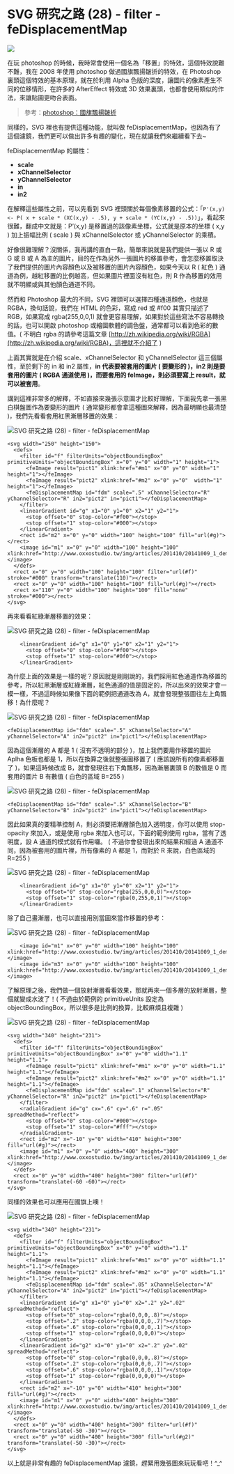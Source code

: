 # SVG 研究之路 (28) - filter - feDisplacementMap  

![](/img/articles/201410/svg-28-filter-feDisplacementMap.jpg#preview-img)

在玩 photoshop 的時候，我時常會使用一個名為「移置」的特效，這個特效說難不難，我在 2008 年使用 photoshop 做過國旗飄揚皺折的特效，在 Photoshop 裏頭這個特效的基本原理，就在於利用 Alpha 色版的深度，讓圖片的像素產生不同的位移情形，在許多的 AfterEffect 特效或 3D 效果裏頭，也都會使用類似的作法，來讓貼圖更吻合表面。

> 參考：[photoshop：國旗飄揚皺折](http://oxxo-studio-past.blogspot.tw/2008/01/photoshop_5142.html)

同樣的，SVG 裡也有提供這種功能，就叫做 feDisplacementMap，也因為有了這個濾鏡，我們更可以做出許多有趣的變化，現在就讓我們來繼續看下去~

feDisplacementMap 的屬性：

- **scale**
- **xChannelSelector**
- **yChannelSelector**
- **in**
- **in2**
 
在解釋這些屬性之前，可以先看到 SVG 裡頭關於每個像素移置的公式：「`P'(x,y) <- P( x + scale * (XC(x,y) - .5), y + scale * (YC(x,y) - .5))`」，看起來很難，翻成中文就是：P’(x,y) 是移置過的該像素坐標，公式就是原本的坐標 ( x,y ) 加上振幅比例 ( scale ) 與 xChannelSelector 或 yChannelSelector 的乘積。

好像很難理解？沒關係，我再講的直白一點，簡單來說就是我們提供一張以 R 或 G  或 B 或 A 為主的圖片，目的在作為另外一張圖片的移置參考，會怎麼移置取決了我們提供的圖片內容顏色以及被移置的圖片內容顏色，如果今天以 R ( 紅色 ) 通道為例，越紅移置的比例越高，但如果圖片裡面沒有紅色，則 R 作為移置的效用就不明顯或與其他顏色通道不同。

然而和 Photoshop 最大的不同，SVG 裡頭可以選擇四種通道顏色，也就是 RGBA，換句話說，我們在 HTML 的色彩，寫成 red 或 #f00 其實只描述了 RGB，如果寫成 rgba(255,0,0,1) 就會更容易理解，如果對於這些寫法不容易轉換的話，也可以開啟 photoshop 或繪圖軟體的調色盤，通常都可以看到色彩的數值。( 不明白 rgba 的請參考這篇文章 [http://zh.wikipedia.org/wiki/RGBA](http://zh.wikipedia.org/wiki/RGBA)，這裡就不介紹了 )

上面其實就是在介紹 scale、xChannelSelector 和 yChannelSelector 這三個屬性，至於剩下的 in 和 in2 屬性，**in 代表要被套用的圖片 ( 要變形的 )，in2 則是要套用的圖片 ( RGBA 通道使用 )，而要套用的 feImage，則必須要寫上 result，就可以被套用**。

講到這裡非常多的解釋，不如直接來幾張示意圖才比較好理解，下面我先拿一張黑白棋盤圖作為要變形的圖片 ( 通常變形都會拿這種圖來解釋，因為最明顯也最清楚 )，我們先看看套用紅黑漸層移置的效果：

![SVG 研究之路 (28) - filter - feDisplacementMap](/img/articles/201410/20141009_1_02.png)

    <svg width="250" height="150">
      <defs>
        <filter id="f" filterUnits="objectBoundingBox" primitiveUnits="objectBoundingBox" x="0" y="0" width="1" height="1">
          <feImage result="pict1" xlink:href="#m1" x="0" y="0" width="1" height="1"></feImage>
          <feImage result="pict2" xlink:href="#m2" x="0" y="0"  width="1" height="1"></feImage>
          <feDisplacementMap id="fdm" scale=".5" xChannelSelector="R" yChannelSelector="R" in2="pict2" in="pict1"></feDisplacementMap>
        </filter>
        <linearGradient id="g" x1="0" y1="0" x2="1" y2="1">
          <stop offset="0" stop-color="#f00"></stop>
          <stop offset="1" stop-color="#000"></stop>
        </linearGradient>
        <rect id="m2" x="0" y="0" width="100" height="100" fill="url(#g)"></rect>
        <image id="m1" x="0" y="0" width="100" height="100" xlink:href="http://www.oxxostudio.tw/img/articles/201410/20141009_1_demo.jpg"></image>
      </defs>
      <rect x="0" y="0" width="100" height="100" filter="url(#f)" stroke="#000" transform="translate(110)"></rect>
      <rect x="0" y="0" width="100" height="100" fill="url(#g)"></rect>
      <rect x="110" y="0" width="100" height="100" fill="none" stroke="#000"></rect>
    </svg>

再來看看紅綠漸層移置的效果：

![SVG 研究之路 (28) - filter - feDisplacementMap](/img/articles/201410/20141009_1_03.png)

        <linearGradient id="g" x1="0" y1="0" x2="1" y2="1">
          <stop offset="0" stop-color="#f00"></stop>
          <stop offset="1" stop-color="#0f0"></stop>
        </linearGradient>

為什麼上面的效果是一樣的呢？原因就是剛剛說的，我們採用紅色通道作為移置的參考，所以紅黑漸層或紅綠漸層，紅色通道的值是固定的，所以出來的效果才會一模一樣，不過這時候如果像下面的範例把通道改為 A，就會發現整張圖往左上角飄移！為什麼呢？

![SVG 研究之路 (28) - filter - feDisplacementMap](/img/articles/201410/20141009_1_04.png)

	<feDisplacementMap id="fdm" scale=".5" xChannelSelector="A" yChannelSelector="A" in2="pict2" in="pict1"></feDisplacementMap>

因為這個漸層的 A 都是 1 ( 沒有不透明的部分 )，加上我們要用作移置的圖片 Aplha 色板也都是 1，所以在換算之後就整張圖移置了 ( 應該說所有的像素都移置了 )，如果這時候改成 B，就會發現往右下角飄移，因為漸層裏頭 B 的數值是 0 而套用的圖片 B 有數值 ( 白色的區域 B=255 )

![SVG 研究之路 (28) - filter - feDisplacementMap](/img/articles/201410/20141009_1_05.png)

	<feDisplacementMap id="fdm" scale=".5" xChannelSelector="B" yChannelSelector="B" in2="pict2" in="pict1"></feDisplacementMap>


因此如果真的要精準控制 A，則必須要把漸層顏色加入透明度，你可以使用 stop-opacity 來加入，或是使用 rgba 來加入也可以，下面的範例使用 rgba，當有了透明度，設 A 通道的模式就有作用囉。 ( 不過你會發現出來的結果和經過 A 通道不同，因為被套用的圖片裡，所有像素的 A 都是 1，而對於 R 來說，白色區域的 R=255 )

![SVG 研究之路 (28) - filter - feDisplacementMap](/img/articles/201410/20141009_1_06.png)

        <linearGradient id="g" x1="0" y1="0" x2="1" y2="1">
          <stop offset="0" stop-color="rgba(255,0,0,0)"></stop>
          <stop offset="1" stop-color="rgba(0,255,0,1)"></stop>
        </linearGradient>

除了自己畫漸層，也可以直接用別當圖來當作移置的參考：

![SVG 研究之路 (28) - filter - feDisplacementMap](/img/articles/201410/20141009_1_07.png)

        <image id="m1" x="0" y="0" width="100" height="100" xlink:href="http://www.oxxostudio.tw/img/articles/201410/20141009_1_demo.jpg"></image>
        <image id="m3" x="0" y="0" width="100" height="100" xlink:href="http://www.oxxostudio.tw/img/articles/201410/20141009_1_demo2.jpg"></image>

了解原理之後，我們做一個放射漸層看看效果，那就再來一個多層的放射漸層，整個就變成水波了！( 不過由於範例的 primitiveUnits 設定為 objectBoundingBox，所以很多是比例的換算，比較麻煩且複雜 )

![SVG 研究之路 (28) - filter - feDisplacementMap](/img/articles/201410/20141009_1_08.png)

    <svg width="340" height="231">
      <defs>
        <filter id="f" filterUnits="objectBoundingBox" primitiveUnits="objectBoundingBox" x="0" y="0" width="1.1" height="1.1">
          <feImage result="pict1" xlink:href="#m1" x="0" y="0" width="1.1" height="1.1"></feImage>
          <feImage result="pict2" xlink:href="#m2" x="0" y="0" width="1.1" height="1.1"></feImage>
          <feDisplacementMap id="fdm" scale=".1" xChannelSelector="R" yChannelSelector="R" in2="pict2" in="pict1"></feDisplacementMap>
        </filter>
        <radialGradient id="g" cx=".6" cy=".6" r=".05" spreadMethod="reflect">
          <stop offset="0" stop-color="#000"></stop>
          <stop offset="1" stop-color="#fff"></stop>
        </radialGradient>
        <rect id="m2" x="-10" y="0" width="410" height="300" fill="url(#g)"></rect>
        <image id="m1" x="0" y="0" width="400" height="300" xlink:href="http://www.oxxostudio.tw/img/articles/201410/20141009_1_demo3.JPG"></image>
      </defs>
      <rect x="0" y="0" width="400" height="300" filter="url(#f)" transform="translate(-60 -60)"></rect>
    </svg>

同樣的效果也可以應用在國旗上噢！

![SVG 研究之路 (28) - filter - feDisplacementMap](/img/articles/201410/20141009_1_09.png)

    <svg width="340" height="231">
      <defs>
        <filter id="f" filterUnits="objectBoundingBox" primitiveUnits="objectBoundingBox" x="0" y="0" width="1.1" height="1.1">
          <feImage result="pict1" xlink:href="#m1" x="0" y="0" width="1.1" height="1.1"></feImage>
          <feImage result="pict2" xlink:href="#m2" x="0" y="0" width="1.1" height="1.1"></feImage>
          <feDisplacementMap id="fdm" scale=".05" xChannelSelector="A" yChannelSelector="A" in2="pict2" in="pict1"></feDisplacementMap>
        </filter>
        <linearGradient id="g" x1="0" y1="0" x2=".2" y2=".02" spreadMethod="reflect">
          <stop offset="0" stop-color="rgba(0,0,0,.8)"></stop>
          <stop offset=".2" stop-color="rgba(0,0,0,.7)"></stop>
          <stop offset=".6" stop-color="rgba(0,0,0,.1)"></stop>
          <stop offset="1" stop-color="rgba(0,0,0,0)"></stop>
        </linearGradient>
        <linearGradient id="g2" x1="0" y1="0" x2=".2" y2=".02" spreadMethod="reflect">
          <stop offset="0" stop-color="rgba(0,0,0,.8)"></stop>
          <stop offset=".2" stop-color="rgba(0,0,0,.7)"></stop>
          <stop offset=".6" stop-color="rgba(0,0,0,.1)"></stop>
          <stop offset="1" stop-color="rgba(0,0,0,0)"></stop>
        </linearGradient>
        <rect id="m2" x="-10" y="0" width="410" height="300" fill="url(#g)"></rect>
        <image id="m1" x="0" y="0" width="400" height="300" xlink:href="http://www.oxxostudio.tw/img/articles/201410/20141009_1_demo4.jpg"></image>
      </defs>
      <rect x="0" y="0" width="400" height="300" filter="url(#f)" transform="translate(-50 -30)"></rect>
      <rect x="0" y="0" width="400" height="300" fill="url(#g2)" transform="translate(-50 -30)"></rect>
    </svg>


以上就是非常有趣的 feDisplacementMap 濾鏡，趕緊用幾張圖來玩玩看吧！^_^

